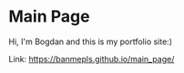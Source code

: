 # Main Page

Hi, I'm Bogdan and this is my portfolio site:)

Link: https://banmepls.github.io/main_page/
